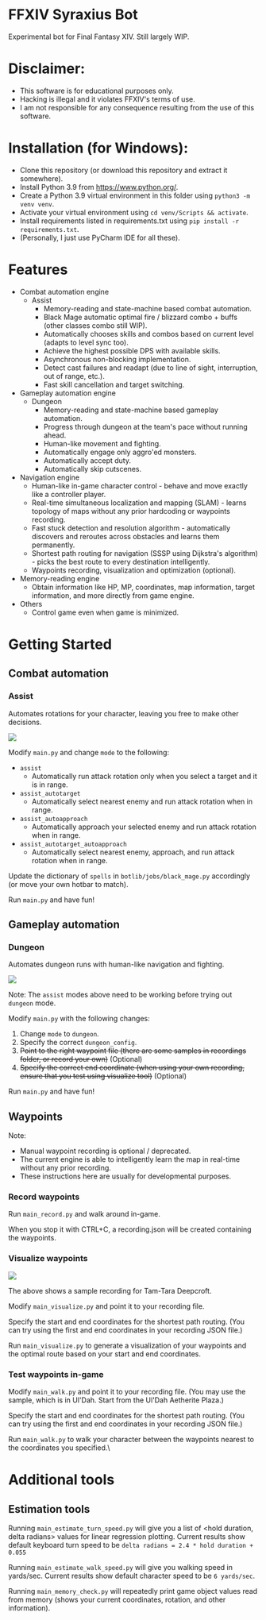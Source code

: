 # FFXIV Syraxius Bot
Experimental bot for Final Fantasy XIV. Still largely WIP.

# Disclaimer:
- This software is for educational purposes only.
- Hacking is illegal and it violates FFXIV's terms of use.
- I am not responsible for any consequence resulting from the use of this software.

# Installation (for Windows):
- Clone this repository (or download this repository and extract it somewhere).
- Install Python 3.9 from https://www.python.org/.
- Create a Python 3.9 virtual environment in this folder using `python3 -m venv venv`.
- Activate your virtual environment using `cd venv/Scripts && activate`.
- Install requirements listed in requirements.txt using `pip install -r requirements.txt`.
- (Personally, I just use PyCharm IDE for all these).

# Features

- Combat automation engine
  - Assist
    - Memory-reading and state-machine based combat automation.
    - Black Mage automatic optimal fire / blizzard combo + buffs (other classes combo still WIP).
    - Automatically chooses skills and combos based on current level (adapts to level sync too).
    - Achieve the highest possible DPS with available skills.
    - Asynchronous non-blocking implementation.
    - Detect cast failures and readapt (due to line of sight, interruption, out of range, etc.).
    - Fast skill cancellation and target switching.
- Gameplay automation engine
  - Dungeon
    - Memory-reading and state-machine based gameplay automation.
    - Progress through dungeon at the team's pace without running ahead.
    - Human-like movement and fighting.
    - Automatically engage only aggro'ed monsters.
    - Automatically accept duty.
    - Automatically skip cutscenes.
- Navigation engine
  - Human-like in-game character control - behave and move exactly like a controller player.
  - Real-time simultaneous localization and mapping (SLAM) - learns topology of maps without any prior hardcoding or waypoints recording.
  - Fast stuck detection and resolution algorithm - automatically discovers and reroutes across obstacles and learns them permanently.
  - Shortest path routing for navigation (SSSP using Dijkstra's algorithm) - picks the best route to every destination intelligently.
  - Waypoints recording, visualization and optimization (optional).
- Memory-reading engine
  - Obtain information like HP, MP, coordinates, map information, target information, and more directly from game engine.
- Others
  - Control game even when game is minimized.

# Getting Started

## Combat automation

### Assist

Automates rotations for your character, leaving you free to make other decisions.

<img src="./readme_resources/assist.png" />

Modify `main.py` and change `mode` to the following:
- `assist`
  - Automatically run attack rotation only when you select a target and it is in range.
- `assist_autotarget`
  - Automatically select nearest enemy and run attack rotation when in range.
- `assist_autoapproach`
  - Automatically approach your selected enemy and run attack rotation when in range.
- `assist_autotarget_autoapproach`
  - Automatically select nearest enemy, approach, and run attack rotation when in range.

Update the dictionary of `spells` in `botlib/jobs/black_mage.py` accordingly (or move your own hotbar to match).

Run `main.py` and have fun!

## Gameplay automation

### Dungeon

Automates dungeon runs with human-like navigation and fighting.

<img src="./readme_resources/dungeon.png" />

Note: The `assist` modes above need to be working before trying out `dungeon` mode.

Modify `main.py` with the following changes:
1. Change `mode` to `dungeon`.
2. Specify the correct `dungeon_config`.
3. ~~Point to the right waypoint file (there are some samples in recordings folder, or record your own)~~ (Optional)
4. ~~Specify the correct end coordinate (when using your own recording, ensure that you test using visualize tool)~~ (Optional)

Run `main.py` and have fun!

## Waypoints

Note:
- Manual waypoint recording is optional / deprecated.
- The current engine is able to intelligently learn the map in real-time without any prior recording.
- These instructions here are usually for developmental purposes.

### Record waypoints

Run `main_record.py` and walk around in-game.

When you stop it with CTRL+C, a recording<timestamp>.json will be created containing the waypoints.

### Visualize waypoints

<img src="./readme_resources/visualize.png" />

The above shows a sample recording for Tam-Tara Deepcroft.

Modify `main_visualize.py` and point it to your recording file.

Specify the start and end coordinates for the shortest path routing. (You can try using the first and end coordinates in your recording JSON file.)

Run `main_visualize.py` to generate a visualization of your waypoints and the optimal route based on your start and end coordinates.

### Test waypoints in-game

Modify `main_walk.py` and point it to your recording file. (You may use the sample, which is in Ul'Dah. Start from the Ul'Dah Aetherite Plaza.)

Specify the start and end coordinates for the shortest path routing. (You can try using the first and end coordinates in your recording JSON file.)

Run `main_walk.py` to walk your character between the waypoints nearest to the coordinates you specified.\

# Additional tools

## Estimation tools

Running `main_estimate_turn_speed.py` will give you a list of <hold duration, delta radians> values for linear regression plotting. Current results show default keyboard turn speed to be `delta radians = 2.4 * hold duration + 0.055`

Running `main_estimate_walk_speed.py` will give you walking speed in yards/sec. Current results show default character speed to be `6 yards/sec`.

Running `main_memory_check.py` will repeatedly print game object values read from memory (shows your current coordinates, rotation, and other information).

